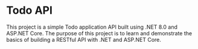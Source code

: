 # Todo API

This project is a simple Todo application API built using .NET 8.0 and ASP.NET Core. The purpose of this project is to learn and demonstrate the basics of building a RESTful API with .NET and ASP.NET Core.